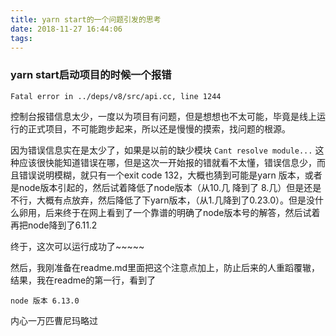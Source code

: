 ```yaml
---
title: yarn start的一个问题引发的思考
date: 2018-11-27 16:44:06
tags:
---
```


### yarn start启动项目的时候一个报错

`Fatal error in ../deps/v8/src/api.cc, line 1244`

控制台报错信息太少，一度以为项目有问题，但是想想也不太可能，毕竟是线上运行的正式项目，不可能跑步起来，所以还是慢慢的摸索，找问题的根源。

因为错误信息实在是太少了，如果是以前的缺少模块 `Cant resolve module...` 这种应该很快能知道错误在哪，但是这次一开始报的错就看不太懂，错误信息少，而且错误说明模糊，就只有一个exit code 132，大概也猜到可能是yarn 版本，或者是node版本引起的，然后试着降低了node版本（从10.几 降到了 8.几）但是还是不行，大概有点放弃，然后降低了下yarn版本，（从1.几降到了0.23.0）。但是没什么卵用，后来终于在网上看到了一个靠谱的明确了node版本号的解答，然后试着再把node降到了6.11.2

终于，这次可以运行成功了~~~~~


然后，我刚准备在readme.md里面把这个注意点加上，防止后来的人重蹈覆辙，结果，我在readme的第一行，看到了

`node 版本 6.13.0`

内心一万匹曹尼玛略过
